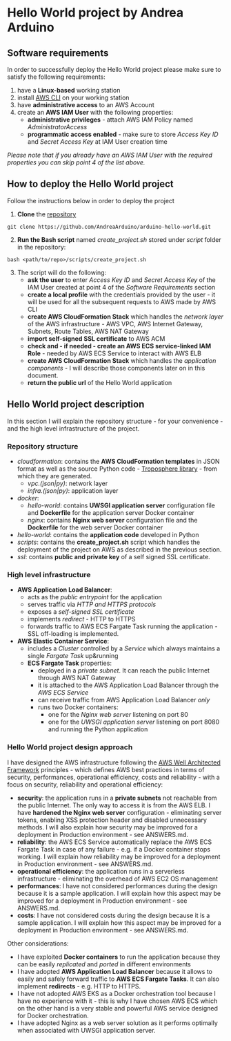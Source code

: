 # Hello World project by Andrea Arduino
## Software requirements
In order to successfully deploy the Hello World project please make sure to satisfy the following requirements:
1. have a **Linux-based** working station
2. install [AWS CLI](https://docs.aws.amazon.com/cli/latest/userguide/install-linux.html) on your working station
3. have **administrative access** to an AWS Account
4. create an **AWS IAM User** with the following properties:
   * **administrative privileges** - attach AWS IAM Policy named *AdministratorAccess*
   * **programmatic access enabled** - make sure to store *Access Key ID* and *Secret Access Key* at IAM User creation time

*Please note that if you already have an AWS IAM User with the required properties you can skip point 4 of the list above.*

## How to deploy the Hello World project
Follow the instructions below in order to deploy the project
1. **Clone** the [repository](https://github.com/AndreaArduino/arduino-hello-world)
```
git clone https://github.com/AndreaArduino/arduino-hello-world.git
```
2. **Run the Bash script** named *create_project.sh* stored under *script* folder in the repository:
```
bash <path/to/repo>/scripts/create_project.sh
```
3. The script will do the following:
   * **ask the user** to enter *Access Key ID* and *Secret Access Key* of the IAM User created at point 4 of the *Software Requirements* section
   * **create a local profile** with the credentials provided by the user - it will be used for all the subsequent requests to AWS made by AWS CLI
   * **create AWS CloudFormation Stack** which handles the *network layer* of the AWS infrastructure - AWS VPC, AWS Internet Gateway, Subnets, Route Tables, AWS NAT Gateway
   * **import self-signed SSL certificate** to AWS ACM
   * **check and - if needed - create an AWS ECS service-linked IAM Role** - needed by AWS ECS Service to interact with AWS ELB
   * **create AWS CloudFormation Stack** which handles the *application components* - I will describe those components later on in this document.
   * **return the public url** of the Hello World application

## Hello World project description

In this section I will explain the repository structure - for your convenience - and the high level infrastructure of the project.

### Repository structure
* *cloudformation*: contains the **AWS CloudFormation templates** in JSON format as well as the source Python code - [Troposphere library](https://troposphere.readthedocs.io/en/latest/) - from which they are generated.
  * *vpc.(json|py)*: network layer
  * *infra.(json|py)*: application layer
* *docker*:
  * *hello-world*: contains **UWSGI application server** configuration file and **Dockerfile** for the application server Docker container
  * *nginx*: contains **Nginx web server** configuration file and the **Dockerfile** for the web server Docker container
* *hello-world*: contains the **application code** developed in Python
* *scripts*: contains the **create_project.sh** script which handles the deployment of the project on AWS as described in the previous section.
* *ssl*: contains **public and private key** of a self signed SSL certificate.

### High level infrastructure
* **AWS Application Load Balancer**:
  * acts as the *public entrypoint* for the application
  * serves traffic via *HTTP and HTTPS protocols*
  * exposes a *self-signed SSL certificate*
  * implements *redirect* - HTTP to HTTPS
  * forwards traffic to AWS ECS Fargate Task running the application - SSL off-loading is implemented.
* **AWS Elastic Container Service**:
  * includes a *Cluster* controlled by a *Service* which always maintains a single *Fargate Task* up&running
  * **ECS Fargate Task** properties:
    * deployed in a *private subnet*. It can reach the public Internet through AWS NAT Gateway
    * it is attached to the AWS Application Load Balancer through the *AWS ECS Service*
    * can receive traffic from AWS Application Load Balancer *only*
    * runs two Docker containers:
      * one for the *Nginx web server* listening on port 80
      * one for the *UWSGI application server* listening on port 8080 and running the Python application

### Hello World project design approach

I have designed the AWS infrastructure following the [AWS Well Architected Framework](https://aws.amazon.com/architecture/well-architected/?nc1=h_ls) principles - which defines AWS best practices in terms of security, performances, operational efficiency, costs and reliability - with a focus on security, reliability and operational efficiency:
* **security**: the application runs in a **private subnets** not reachable from the public Internet. The only way to access it is from the AWS ELB. I have **hardened the Nginx web server** configuration - eliminating server tokens, enabling XSS protection header and disabled unnecessary methods. I will also explain how security may be improved for a deployment in Production environment - see ANSWERS.md.
* **reliability**: the AWS ECS Service automatically replace the AWS ECS Fargate Task in case of any failure - e.g. if a Docker container stops working. I will explain how reliability may be improved for a deployment in Production environment - see ANSWERS.md.
* **operational efficiency**: the application runs in a serverless infrastructure - eliminating the overhead of AWS EC2 OS management
* **performances**: I have not considered performances during the design because it is a sample application. I will explain how this aspect may be improved for a deployment in Production environment - see ANSWERS.md.
* **costs**: I have not considered costs during the design because it is a sample application. I will explain how this aspect may be improved for a deployment in Production environment - see ANSWERS.md.

Other considerations:
* I have exploited **Docker containers** to run the application because they can be easily *replicated* and *ported* in different environments
* I have adopted **AWS Application Load Balancer** because it allows to easily and safely forward traffic to **AWS ECS Fargate Tasks**. It can also implement **redirects** - e.g. HTTP to HTTPS.
* I have not adopted AWS EKS as a Docker orchestration tool because I have no experience with it - this is why I have chosen AWS ECS which on the other hand is a very stable and powerful AWS service designed for Docker orchestration.
* I have adopted Nginx as a web server solution as it performs optimally when associated with UWSGI application server.
